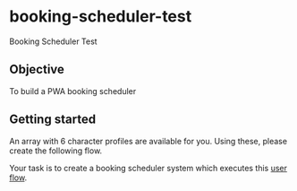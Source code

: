 # booking-scheduler-test
Booking Scheduler Test

## Objective
To build a PWA booking scheduler

## Getting started
An array with 6 character profiles are available for you.
Using these, please create the following flow.


Your task is to create a booking scheduler system which executes this [user flow](https://raw.githubusercontent.com/Joera47/booking-scheduler-test/master/User%20Flow.png).

